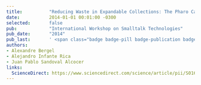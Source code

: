 ```yaml
---
title:          "Reducing Waste in Expandable Collections: The Pharo Case"
date:           2014-01-01 00:01:00 -0300
selected:       false
pub:            "International Workshop on Smalltalk Technologies"
pub_date:       "2014"
pub_last:       ' <span class="badge badge-pill badge-publication badge-primary">IWST</span> <span class="badge badge-pill badge-publication badge-info">Workshop Paper</span>'
authors:
- Alexandre Bergel
- Alejandro Infante Rica
- Juan Pablo Sandoval Alcocer
links:
  ScienceDirect: https://www.sciencedirect.com/science/article/pii/S0167642317302940
---
```


